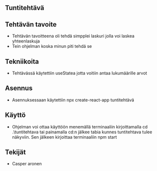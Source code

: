 ## Tuntitehtävä 

## Tehtävän tavoite
* Tehtävän tavoitteena oli tehdä simpplei laskuri jolla voi laskea yhteenlaskuja
* Tein ohjelman koska minun piti tehdä se

## Tekniikoita
* Tehtävässä käytettiin useStatea jotta voitiin antaa lukumäärille arvot

## Asennus 
* Asennuksessaan käytettiin npx create-react-app tuntitehtävä

## Käyttö
* Ohjelman voi ottaa käyttöön menemällä terminaaliin     kirjoittamalla cd .\tuntitehtava tai painamalla cd:n jälkee tabia kunnes tuntitehtava tulee näkyviin. Sen jälkeen kirjoittaa terminaaliin npm start

## Tekijät
* Casper aronen